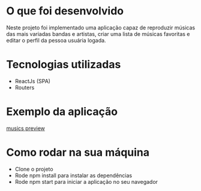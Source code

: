 # O que foi desenvolvido

Neste projeto foi implementado uma aplicação capaz de reproduzir músicas das mais variadas bandas e artistas, criar uma lista de músicas favoritas e editar o perfil da pessoa usuária logada. 

# Tecnologias utilizadas

- ReactJs (SPA)
- Routers

# Exemplo da aplicação

<a href="https://niivx.github.io/musics-preview-routers-crud/">musics preview</a>

# Como rodar na sua máquina

- Clone o projeto
- Rode npm install para instalar as dependências
- Rode npm start para iniciar a aplicação no seu navegador